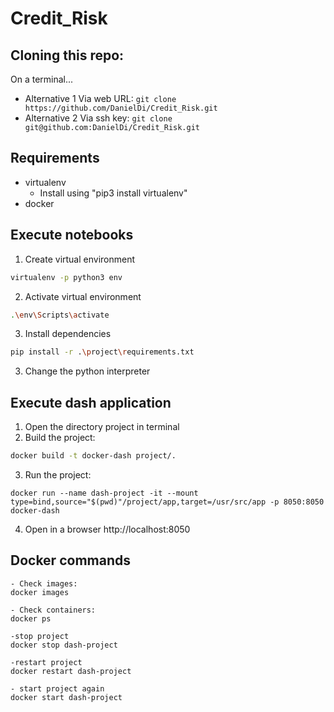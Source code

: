# Credit_Risk

## Cloning this repo:
On a terminal...
- Alternative 1
Via web URL:
```git clone https://github.com/DanielDi/Credit_Risk.git```
- Alternative 2
Via ssh key:
```git clone git@github.com:DanielDi/Credit_Risk.git```

## Requirements
- virtualenv
    - Install using "pip3 install virtualenv"
- docker

## Execute notebooks
1. Create virtual environment
```bash
virtualenv -p python3 env
```
2. Activate virtual environment
```bash
.\env\Scripts\activate
```
3. Install dependencies
```bash
pip install -r .\project\requirements.txt
```
3. Change the python interpreter

## Execute dash application
1. Open the directory project in terminal 
2. Build the project:
```bash
docker build -t docker-dash project/.
```
3. Run the project:
```
docker run --name dash-project -it --mount type=bind,source="$(pwd)"/project/app,target=/usr/src/app -p 8050:8050 docker-dash
```
4. Open in a browser http://localhost:8050

## Docker commands
```
- Check images:
docker images

- Check containers:
docker ps

-stop project
docker stop dash-project

-restart project
docker restart dash-project

- start project again
docker start dash-project

```
